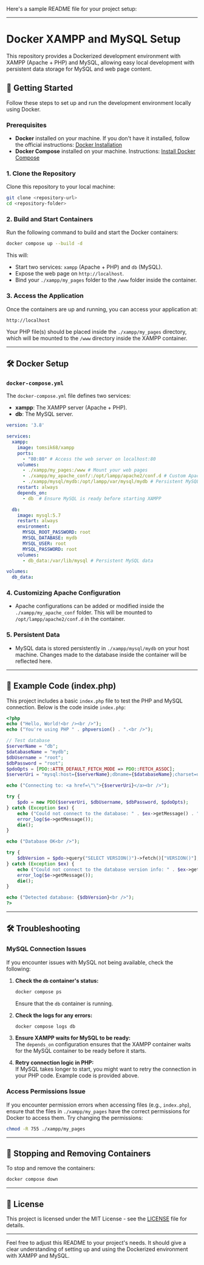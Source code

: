 Here's a sample README file for your project setup:

---

# Docker XAMPP and MySQL Setup

This repository provides a Dockerized development environment with XAMPP (Apache + PHP) and MySQL, allowing easy local development with persistent data storage for MySQL and web page content.

## 🚀 Getting Started

Follow these steps to set up and run the development environment locally using Docker.

### Prerequisites

- **Docker** installed on your machine. If you don't have it installed, follow the official instructions: [Docker Installation](https://docs.docker.com/get-docker/)
- **Docker Compose** installed on your machine. Instructions: [Install Docker Compose](https://docs.docker.com/compose/install/)

### 1. Clone the Repository

Clone this repository to your local machine:

```bash
git clone <repository-url>
cd <repository-folder>
```

### 2. Build and Start Containers

Run the following command to build and start the Docker containers:

```bash
docker compose up --build -d
```

This will:
- Start two services: `xampp` (Apache + PHP) and `db` (MySQL).
- Expose the web page on `http://localhost`.
- Bind your `./xampp/my_pages` folder to the `/www` folder inside the container.

### 3. Access the Application

Once the containers are up and running, you can access your application at:

```
http://localhost
```

Your PHP file(s) should be placed inside the `./xampp/my_pages` directory, which will be mounted to the `/www` directory inside the XAMPP container.

---

## 🛠️ Docker Setup

### `docker-compose.yml`

The `docker-compose.yml` file defines two services:

- **xampp**: The XAMPP server (Apache + PHP).
- **db**: The MySQL server.

```yaml
version: '3.8'

services:
  xampp:
    image: tomsik68/xampp
    ports:
      - "80:80" # Access the web server on localhost:80
    volumes:
      - ./xampp/my_pages:/www # Mount your web pages
      - ./xampp/my_apache_conf/:/opt/lampp/apache2/conf.d # Custom Apache configurations
      - ./xampp/mysql/mydb:/opt/lampp/var/mysql/mydb # Persistent MySQL data
    restart: always
    depends_on:
      - db  # Ensure MySQL is ready before starting XAMPP

  db:
    image: mysql:5.7
    restart: always
    environment:
      MYSQL_ROOT_PASSWORD: root
      MYSQL_DATABASE: mydb
      MYSQL_USER: root
      MYSQL_PASSWORD: root
    volumes:
      - db_data:/var/lib/mysql # Persistent MySQL data

volumes:
  db_data:
```

### 4. **Customizing Apache Configuration**

- Apache configurations can be added or modified inside the `./xampp/my_apache_conf` folder. This will be mounted to `/opt/lampp/apache2/conf.d` in the container.

### 5. **Persistent Data**

- MySQL data is stored persistently in `./xampp/mysql/mydb` on your host machine. Changes made to the database inside the container will be reflected here.

---

## 📄 Example Code (index.php)

This project includes a basic `index.php` file to test the PHP and MySQL connection. Below is the code inside `index.php`:

```php
<?php
echo ("Hello, World!<br /><br />");
echo ("You're using PHP " . phpversion() . ".<br />");

// Test database
$serverName = "db";
$databaseName = "mydb";
$dbUsername = "root";
$dbPassword = "root";
$pdoOpts = [PDO::ATTR_DEFAULT_FETCH_MODE => PDO::FETCH_ASSOC];
$serverUri = "mysql:host={$serverName};dbname={$databaseName};charset=utf8mb4";

echo ("Connecting to: <a href=\"\">{$serverUri}</a><br />");

try {
    $pdo = new PDO($serverUri, $dbUsername, $dbPassword, $pdoOpts);
} catch (Exception $ex) {
    echo ("Could not connect to the database: " . $ex->getMessage() . "<br />");
    error_log($e->getMessage());
    die();
}

echo ("Database OK<br />");

try {
    $dbVersion = $pdo->query("SELECT VERSION()")->fetch()["VERSION()"];
} catch (Exception $ex) {
    echo ("Could not connect to the database version info: " . $ex->getMessage() . "<br />");
    error_log($e->getMessage());
    die();
}

echo ("Detected database: {$dbVersion}<br />");
?>
```

---

## 🛠️ Troubleshooting

### **MySQL Connection Issues**

If you encounter issues with MySQL not being available, check the following:

1. **Check the `db` container's status:**

   ```bash
   docker compose ps
   ```

   Ensure that the `db` container is running.

2. **Check the logs for any errors:**

   ```bash
   docker compose logs db
   ```

3. **Ensure XAMPP waits for MySQL to be ready:**  
   The `depends_on` configuration ensures that the XAMPP container waits for the MySQL container to be ready before it starts.

4. **Retry connection logic in PHP:**  
   If MySQL takes longer to start, you might want to retry the connection in your PHP code. Example code is provided above.

### **Access Permissions Issue**

If you encounter permission errors when accessing files (e.g., `index.php`), ensure that the files in `./xampp/my_pages` have the correct permissions for Docker to access them. Try changing the permissions:

```bash
chmod -R 755 ./xampp/my_pages
```

---

## 🔄 Stopping and Removing Containers

To stop and remove the containers:

```bash
docker compose down
```

---

## 📄 License

This project is licensed under the MIT License - see the [LICENSE](LICENSE) file for details.

---

Feel free to adjust this README to your project's needs. It should give a clear understanding of setting up and using the Dockerized environment with XAMPP and MySQL.